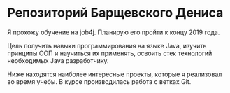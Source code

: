 # Репозиторий Барщевского Дениса
Я прохожу обучение на job4j. Планирую его пройти к концу 2019 года.

Цель получить навыки программирования на языке Java, изучить принципы ООП и научиться их применять,
освоить стек технологий необходимых Java разработчику.

Ниже находятся наиболее интересные проекты, которые я реализовал во время учебы.
В курсе производилась работа с ветках Git.
